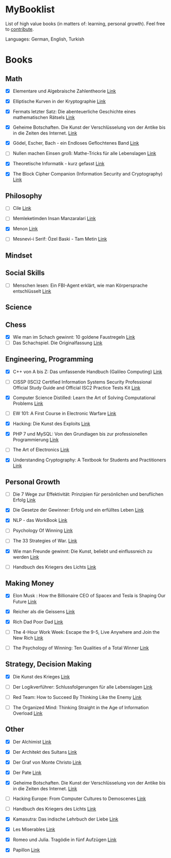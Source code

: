 # MyBooklist
List of high value books (in matters of: learning, personal growth). Feel free to [contribute](contributing.md).

Languages: German, English, Turkish


# Books


## Math
- [x] Elementare und Algebraische Zahlentheorie [Link](https://www.amazon.de/gp/product/3834812560/ref=as_li_tl?ie=UTF8&camp=1638&creative=6742&creativeASIN=3834812560&linkCode=as2&tag=yakupates-21&linkId=475c5584544049a7f2be580dcc2deb57)
- [x] Elliptische Kurven in der Kryptographie [Link](http://amzn.to/2yzU87u)
- [x] Fermats letzter Satz: Die abenteuerliche Geschichte eines mathematischen Rätsels [Link](http://amzn.to/2eWzhG2)
- [x] Geheime Botschaften. Die Kunst der Verschlüsselung von der Antike bis in die Zeiten des Internet. [Link](http://amzn.to/2eXC5mg)
- [x] Gödel, Escher, Bach - ein Endloses Geflochtenes Band [Link](http://amzn.to/2wTo1yG)
- [ ] Nullen machen Einsen groß: Mathe-Tricks für alle Lebenslagen [Link](http://amzn.to/2inscvT)
- [x] Theoretische Informatik - kurz gefasst [Link](http://amzn.to/2xQOBsr)
- [x] The Block Cipher Companion (Information Security and Cryptography) [Link](http://amzn.to/2wJhkRs)


## Philosophy
- [ ] Cile [Link](http://amzn.to/2w3OlJk)
- [ ] Memleketimden Insan Manzaralari [Link](http://amzn.to/2w3ziiV)
- [x] Menon [Link](https://www.amazon.de/gp/product/1484049829/ref=as_li_tl?ie=UTF8&tag=yakupates-21&camp=1638&creative=6742&linkCode=as2&creativeASIN=1484049829&linkId=04a38cff5dfded7026aa33d48687884b)
- [ ] Mesnevi-i Serif: Özel Baski - Tam Metin [Link](http://amzn.to/2eMN3LE)


## Mindset


## Social Skills
- [ ] Menschen lesen: Ein FBI-Agent erklärt, wie man Körpersprache entschlüsselt [Link](https://www.amazon.de/gp/product/3868822135/ref=as_li_tl?ie=UTF8&tag=yakupates-21&camp=1638&creative=6742&linkCode=as2&creativeASIN=3868822135&linkId=6cffdf144533d6ce26d374bee4b8b4fd)


## Science


## Chess
- [x] Wie man im Schach gewinnt: 10 goldene Faustregeln [Link](http://amzn.to/2yhwiw6)
- [ ] Das Schachspiel. Die Originalfassung [Link](http://amzn.to/2jORwPr)

## Engineering, Programming
- [x] C++ von A bis Z: Das umfassende Handbuch (Galileo Computing) [Link](http://amzn.to/2j9L98Z)
- [ ] CISSP (ISC)2 Certified Information Systems Security Professional Official Study Guide and Official ISC2 Practice Tests Kit [Link](http://amzn.to/2jiVIXD)
- [x] Computer Science Distilled: Learn the Art of Solving Computational Problems [Link](http://amzn.to/2hLyc5s)
- [ ] EW 101: A First Course in Electronic Warfare [Link](http://amzn.to/2w3uBph)
- [x] Hacking: Die Kunst des Exploits [Link](http://amzn.to/2eTVzZ7)
- [x] PHP 7 und MySQL: Von den Grundlagen bis zur professionellen Programmierung [Link](http://amzn.to/2j9Z3bf)
- [ ] The Art of Electronics [Link](http://amzn.to/2j3ixP2)
- [x] Understanding Cryptography: A Textbook for Students and Practitioners [Link](http://amzn.to/2xV0zkL)


## Personal Growth
- [ ] Die 7 Wege zur Effektivität: Prinzipien für persönlichen und beruflichen Erfolg [Link](http://amzn.to/2y12mVC)
- [x] Die Gesetze der Gewinner: Erfolg und ein erfülltes Leben [Link](http://amzn.to/2eZtu2D)
- [x] NLP - das WorkBook [Link](https://www.amazon.de/gp/product/3935767579/ref=as_li_tl?ie=UTF8&tag=yakupates-21&camp=1638&creative=6742&linkCode=as2&creativeASIN=3935767579&linkId=748dc27304d220905f40de8e196d053f)
- [ ] Psychology Of Winning [Link](http://amzn.to/2xcmjL2)
- [ ] The 33 Strategies of War. [Link](http://amzn.to/2kF6OXu)
- [x] Wie man Freunde gewinnt: Die Kunst, beliebt und einflussreich zu werden [Link](http://amzn.to/2f0oBq1)
- [ ] Handbuch des Kriegers des Lichts [Link](https://amzn.to/2K4LdE2)


## Making Money
- [x] Elon Musk : How the Billionaire CEO of Spacex and Tesla is Shaping Our Future [Link](https://www.amazon.de/gp/product/0753557525/ref=as_li_tl?ie=UTF8&tag=yakupates-21&camp=1638&creative=6742&linkCode=as2&creativeASIN=0753557525&linkId=9f565aab7fd997545c455e9c67b02fd2)
- [x] Reicher als die Geissens [Link](http://amzn.to/2xwqv9e)
- [x] Rich Dad Poor Dad [Link](https://www.amazon.de/gp/product/3898798828/ref=as_li_tl?ie=UTF8&tag=yakupates-21&camp=1638&creative=6742&linkCode=as2&creativeASIN=3898798828&linkId=c2844800d7797f222bad59091dca9043)
- [ ] The 4-Hour Work Week: Escape the 9-5, Live Anywhere and Join the New Rich [Link](http://amzn.to/2hbfpvR)
- [ ] The Psychology of Winning: Ten Qualities of a Total Winner [Link](http://amzn.to/2haOTCY)


## Strategy, Decision Making
- [x] Die Kunst des Krieges [Link](http://amzn.to/2jaqCRJ)
- [ ] Der Logikverführer: Schlussfolgerungen für alle Lebenslagen [Link](https://www.amazon.de/gp/product/B009625JDQ/ref=as_li_tl?ie=UTF8&tag=yakupates-21&camp=1638&creative=6742&linkCode=as2&creativeASIN=B009625JDQ&linkId=f3642cce75074de986bf76b151f20d5f)
- [ ] Red Team: How to Succeed By Thinking Like the Enemy [Link](http://amzn.to/2frZ8CP)
- [ ] The Organized Mind: Thinking Straight in the Age of Information Overload [Link](http://amzn.to/2yeMNdC)


## Other
- [x] Der Alchimist [Link](http://amzn.to/2vSnMGT)
- [x] Der Architekt des Sultans [Link](http://amzn.to/2vRPALL)
- [x] Der Graf von Monte Christo [Link](http://amzn.to/2wOvNdv)
- [x] Der Pate [Link](https://www.amazon.de/gp/product/3499231107/ref=as_li_tl?ie=UTF8&tag=yakupates-21&camp=1638&creative=6742&linkCode=as2&creativeASIN=3499231107&linkId=26a26be4e65cd42a08e00431767fd3e8)
- [x] Geheime Botschaften. Die Kunst der Verschlüsselung von der Antike bis in die Zeiten des Internet. [Link](http://amzn.to/2i7cHvM)
- [ ] Hacking Europe: From Computer Cultures to Demoscenes [Link](http://amzn.to/2jjrZxA)
- [ ] Handbuch des Kriegers des Lichts [Link](http://amzn.to/2l4WFn5)
- [x] Kamasutra: Das indische Lehrbuch der Liebe [Link](http://amzn.to/2japnC3)
- [x] Les Miserables [Link](http://amzn.to/2jcNkbN)
- [x] Romeo und Julia. Tragödie in fünf Aufzügen [Link](http://amzn.to/2vS8IJj)
- [x] Papillon [Link](http://amzn.to/2vSPymG)


